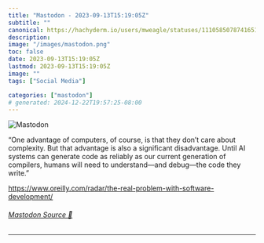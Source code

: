 ```yaml
---
title: "Mastodon - 2023-09-13T15:19:05Z"
subtitle: ""
canonical: https://hachyderm.io/users/mweagle/statuses/111058507874165192
description:
image: "/images/mastodon.png"
toc: false
date: 2023-09-13T15:19:05Z
lastmod: 2023-09-13T15:19:05Z
image: ""
tags: ["Social Media"]

categories: ["mastodon"]
# generated: 2024-12-22T19:57:25-08:00
---
```

![Mastodon](/images/mastodon.png)

<p>“One advantage of computers, of course, is that they don’t care about complexity. But that advantage is also a significant disadvantage. Until AI systems can generate code as reliably as our current generation of compilers, humans will need to understand—and debug—the code they write.”</p><p><a href="https://www.oreilly.com/radar/the-real-problem-with-software-development/" target="_blank" rel="nofollow noopener noreferrer" translate="no"><span class="invisible">https://www.</span><span class="ellipsis">oreilly.com/radar/the-real-pro</span><span class="invisible">blem-with-software-development/</span></a></p>


###### [Mastodon Source 🐘](https://hachyderm.io/@mweagle/111058507874165192)

___
